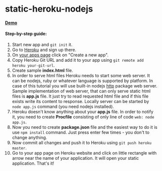static-heroku-nodejs
====================

#### [Demo](http://static-heroku-nodejs.herokuapp.com/)

#### Step-by-step guide:
1. Start new app and ```git init``` it.
2. Go to [Heroku](https://www.heroku.com) and sign up there.
3. On [your apps page](https://dashboard.heroku.com/apps) click on "Create a new app".
4. Copy Heroku Git URL and add it to your app using ```git remote add heroku your-git-url```.
5. Create sample **index.html** file.
6. In order to serve html files Heroku needs to start some web server.
It can be nodejs, ruby or whatever language is supported by platform.
In case of this tutorial you will use built-in nodejs [http](http://nodejs.org/api/http.html) package web server.
Sample implementation of web server, that can only serve static html files is **app.js** file.
It just try to read requested html file and if this file exists write its content to response.
Locally server can be started by ```node app.js``` command (you need nodejs installed).
7. Heroku doesn't know anything about your **app.js** file. In order to notify it, you need to create **Procfile** consisting of only line of code
```web: node app.js```.
8. Now you need to create **package.json** file and the easiest way to do it is use ```npm install``` command.
Just press enter few times - you don't to change anything.
9. Now commit all changes and push it to Heroku using ```git push heroku master```.
10. Go to your app page on Heroku website and click on little rectangle with arrow near the name of your application.
It will open your static application. That's it!
